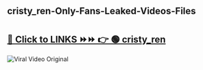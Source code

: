 
 ## cristy_ren-Only-Fans-Leaked-Videos-Files

# <h2><a href="https://mediaupload.pro?cristy_ren">🔗 Click to LINKS ⏩⏩ 👉 🟢 cristy_ren </a></h2>

<a href="https://mediaupload.pro?cristy_ren" rel="nofollow" data-target="animated-image.originalLink"><img src="https://i.ibb.co.com/xMMVF88/686577567.gif" alt="Viral Video Original" style="max-width: 100%; display: inline-block;" data-target="animated-image.originalImage"></a>